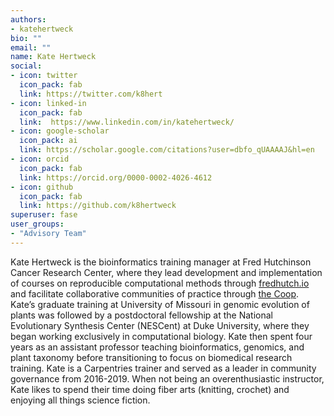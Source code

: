 ```yaml
---
authors:
- katehertweck
bio: ""
email: ""
name: Kate Hertweck
social:
- icon: twitter
  icon_pack: fab
  link: https://twitter.com/k8hert
- icon: linked-in
  icon_pack: fab
  link:  https://www.linkedin.com/in/katehertweck/
- icon: google-scholar
  icon_pack: ai
  link: https://scholar.google.com/citations?user=dbfo_qUAAAAJ&hl=en
- icon: orcid
  icon_pack: fab
  link: https://orcid.org/0000-0002-4026-4612
- icon: github
  icon_pack: fab
  link: https://github.com/k8hertweck
superuser: fase
user_groups:
- "Advisory Team"
---
```


Kate Hertweck is the bioinformatics training manager at Fred Hutchinson Cancer Research Center, where they lead development and implementation of courses on reproducible computational methods through [fredhutch.io](http://www.fredhutch.io) and facilitate collaborative communities of practice through [the Coop](http://thecoop.fredhutch.org). Kate’s graduate training at University of Missouri in genomic evolution of plants was followed by a postdoctoral fellowship at the National Evolutionary Synthesis Center (NESCent) at Duke University, where they began working exclusively in computational biology. Kate then spent four years as an assistant professor teaching bioinformatics, genomics, and plant taxonomy before transitioning to focus on biomedical research training. Kate is a Carpentries trainer and served as a leader in community governance from 2016-2019. When not being an overenthusiastic instructor, Kate likes to spend their time doing fiber arts (knitting, crochet) and enjoying all things science fiction.